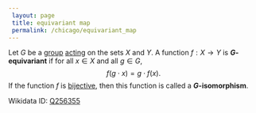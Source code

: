 ```yaml
---
 layout: page
 title: equivariant map
 permalink: /chicago/equivariant_map
---
```


Let $G$ be a [group](https://mathgloss.github.io/MathGloss/group) [acting](https://mathgloss.github.io/MathGloss/group_action) on the sets $X$ and $Y$. A function $f:X\to Y$ is **$G$-equivariant** if for all $x\in X$ and all $g\in G$, $$f(g\cdot x) = g\cdot f(x).$$ 
If the function $f$ is [bijective](https://mathgloss.github.io/MathGloss/bijective), then this function is called a **$G$-isomorphism**.

Wikidata ID: [Q256355](https://www.wikidata.org/wiki/Q256355)